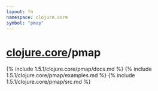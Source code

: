 ```yaml
---
layout: fn
namespace: clojure.core
symbol: "pmap"
---
```


# [clojure.core](../)/pmap

{% include 1.5.1/clojure.core/pmap/docs.md %}
{% include 1.5.1/clojure.core/pmap/examples.md %}
{% include 1.5.1/clojure.core/pmap/src.md %}

